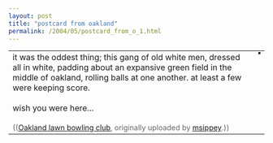 ```yaml
---
layout: post
title: "postcard from oakland"
permalink: /2004/05/postcard_from_o_1.html
---
```


<table><tr><!-- Your Description --><td style="vertical-align:top;">it was the oddest thing; this gang of old white men, dressed all in white, padding about an expansive green field in the middle of oakland, rolling balls at one another.  at least a few were keeping score.<br /><br />wish you were here...<br /><br /><span style="font-size: 90%; color: #666666; margin-top: 0px;">((<a href="http://www.flickr.com/photo.gne?id=34786">Oakland lawn bowling club</a>, originally uploaded by <a href="http://www.flickr.com/people/msippey/">msippey</a>.))</span></td><td style="padding-left:10px;vertical-align:top;"><a href="http://www.flickr.com/photo.gne?id=34786"><img src="http://www.flickr.com/photos/34786_m.jpg" alt="" style="border: solid 2px #000000;"></a></td></tr></table>


